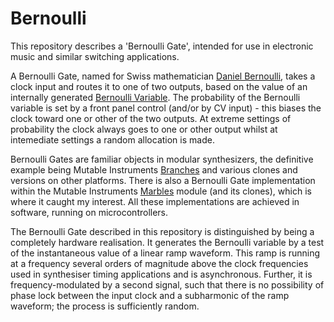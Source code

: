 # Bernoulli

This repository describes a 'Bernoulli Gate', intended for use in electronic music and similar switching applications.

A Bernoulli Gate, named for Swiss mathematician [Daniel Bernoulli](https://en.wikipedia.org/wiki/Daniel_Bernoulli), takes a clock input and routes it to one of two outputs, based on the 
value of an internally generated [Bernoulli Variable](https://web.stanford.edu/class/archive/cs/cs109/cs109.1178/lectureHandouts/070-bernoulli-binomial.pdf). The probability of the Bernoulli variable is set by a front panel control (and/or by CV input) - this biases the clock toward one or other of the two outputs. At extreme settings of probability the clock always goes to one or other output whilst at intemediate settings a random allocation is made.

Bernoulli Gates are familiar objects in modular synthesizers, the definitive example being Mutable Instruments [Branches](https://pichenettes.github.io/mutable-instruments-documentation/modules/branches/) and various clones and versions on other platforms. There is also a Bernoulli Gate implementation within the Mutable Instruments [Marbles](https://pichenettes.github.io/mutable-instruments-documentation/modules/marbles/) module (and its clones), which is where it caught my interest. All these implementations are achieved in software, running on microcontrollers.

The Bernoulli Gate described in this repository is distinguished by being a completely hardware realisation. It generates the Bernoulli variable by a test of the instantaneous value of a linear ramp waveform. This ramp is running at a frequency several orders of magnitude above the clock frequencies used in synthesiser timing applications and is asynchronous. Further, it is frequency-modulated by a second signal, such that there is no possibility of phase lock between the input clock and a subharmonic of the ramp waveform; the process is sufficiently random.


